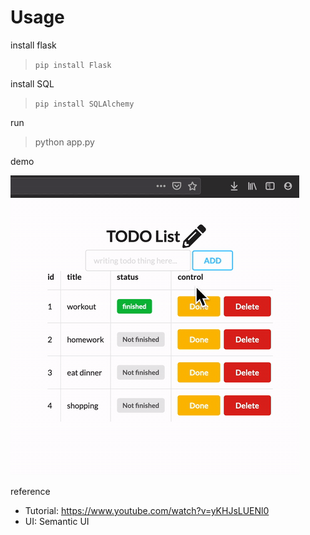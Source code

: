 # Usage

install flask
> `pip install Flask`

install SQL
> `pip install SQLAlchemy`

run
> python app.py


demo

![image](https://github.com/elina10920/TODO-App/blob/main/demo.gif)


reference

- Tutorial: <https://www.youtube.com/watch?v=yKHJsLUENl0>
- UI: Semantic UI
